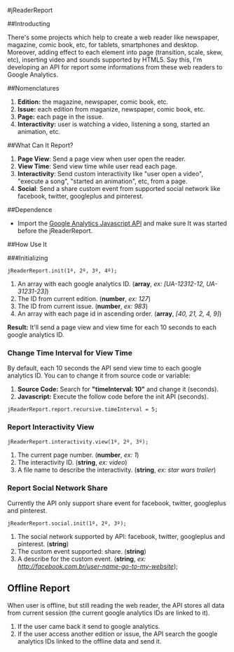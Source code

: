 #jReaderReport

##Introducting

There's some projects which help to create a web reader like newspaper, magazine, comic book, etc, for tablets, smartphones and desktop. Moreover, adding effect to each element into page (transition, scale, skew, etc), inserting video and sounds supported by HTML5. Say this, I'm developing an API for report some informations from these web readers to Google Analytics.

##Nomenclatures

1. **Edition:** the magazine, newspaper, comic book, etc.
2. **Issue:** each edition from maganize, newspaper, comic book, etc.
3. **Page:** each page in the issue.
4. **Interactivity:** user is watching a video, listening a song, started an animation, etc.

##What Can It Report?

1. **Page View**: Send a page view when user open the reader.
2. **View Time**: Send view time while user read each page.
3. **Interactivity**: Send custom interactivity like "user open a video", "execute a song", "started an animation", etc, from a page.
4. **Social**: Send a share custom event from supported social network like facebook, twitter, googleplus and pinterest.

##Dependence

- Import the  [Google Analytics Javascript API](https://developers.google.com/analytics/devguides/collection/analyticsjs/) and make sure It was started before the jReaderReport.

##How Use It

###Initializing

```
jReaderReport.init(1º, 2º, 3º, 4º);
```

1. An array with each google analytics ID. (**array**, *ex: [UA-12312-12, UA-31231-23]*)
2. The ID from current edition. (**number**, *ex: 127*)
3. The ID from current issue. (**number**, *ex: 983*)
4. An array with each page id in ascending order. (**array**, *[40, 21, 2, 4, 9]*)

**Result:** It'll send a page view and view time for each 10 seconds to each google analytics ID.
 
### Change Time Interval for View Time

By default, each 10 seconds the API send view time to each google analytics ID. You can to change it from source code or variable:

1. **Source Code:** Search for **"timeInterval: 10"** and change it (seconds).
2. **Javascript:** Execute the follow code before the init API (seconds).

```
jReaderReport.report.recursive.timeInterval = 5;
```

### Report Interactivity View

```
jReaderReport.interactivity.view(1º, 2º, 3º);
```

1. The current page number. (**number**, *ex: 1*)
2. The interactivity ID. (**string**, *ex: video*)
3. A file name to describe the interactivity. (**string**, *ex: star wars trailer*)

### Report Social Network Share

Currently the API only support share event for facebook, twitter, googleplus and pinterest.

```
jReaderReport.social.init(1º, 2º, 3º);
```

1. The social network supported by API: facebook, twitter, googleplus and pinterest. (**string**)
2. The custom event supported: share. (**string**)
3. A describe for the custom event. (**string**, *ex: http://facebook.com.br/user-name-go-to-my-website*);

## Offline Report

When user is offline, but still reading the web reader, the API stores all data from current session (the current google analytics IDs are linked to it).

1. If the user came back it send to google analytics.
2. If the user access another edition or issue, the API search the google analytics IDs linked to the offline data and send it.
